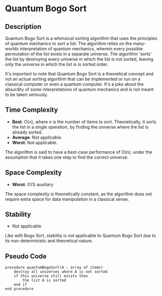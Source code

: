# Quantum Bogo Sort

## Description

Quantum Bogo Sort is a whimsical sorting algorithm that uses the principles of quantum mechanics to sort a list. The algorithm relies on the many-worlds interpretation of quantum mechanics, wherein every possible permutation of the list exists in a separate universe. The algorithm 'sorts' the list by destroying every universe in which the list is not sorted, leaving only the universe in which the list is in sorted order.

It's important to note that Quantum Bogo Sort is a theoretical concept and not an actual sorting algorithm that can be implemented or run on a classical computer or even a quantum computer. It's a joke about the absurdity of some interpretations of quantum mechanics and is not meant to be taken seriously.

## Time Complexity

- **Best**: O(n), where n is the number of items to sort. Theoretically, it sorts the list in a single operation, by finding the universe where the list is already sorted.
- **Average**: Not applicable.
- **Worst**: Not applicable.

The algorithm is said to have a best-case performance of O(n), under the assumption that it takes one step to find the correct universe.

## Space Complexity

- **Worst**: O(1) auxiliary

The space complexity is theoretically constant, as the algorithm does not require extra space for data manipulation in a classical sense.

## Stability

- Not applicable

Like with Bogo Sort, stability is not applicable to Quantum Bogo Sort due to its non-deterministic and theoretical nature.

## Pseudo Code

```plaintext
procedure quantumBogoSort(A : array of items)
    destroy all universes where A is not sorted
    if this universe still exists then
        the list A is sorted
    end if
end procedure
```
